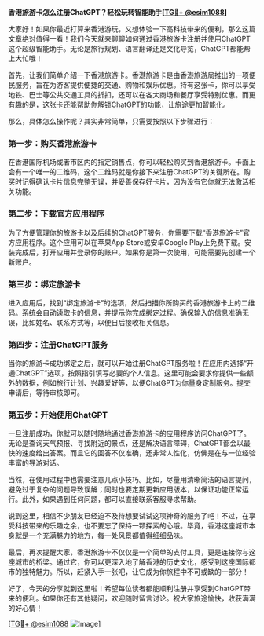 **香港旅游卡怎么注册ChatGPT？轻松玩转智能助手[[TG💪+ @esim1088](https://t.me/s/esim1088)]**

大家好！如果你最近打算来香港游玩，又想体验一下高科技带来的便利，那么这篇文章绝对值得一看！我们今天就来聊聊如何通过香港旅游卡注册并使用ChatGPT这个超级智能助手。无论是旅行规划、语言翻译还是文化导览，ChatGPT都能帮上大忙哦！

首先，让我们简单介绍一下香港旅游卡。香港旅游卡是由香港旅游局推出的一项便民服务，旨在为游客提供便捷的交通、购物和娱乐优惠。持有这张卡，你可以享受地铁、巴士等公共交通工具的折扣，还可以在各大商场和餐厅享受特别优惠。而更有趣的是，这张卡还能帮助你解锁ChatGPT的功能，让旅途更加智能化。

那么，具体怎么操作呢？其实非常简单，只需要按照以下步骤进行：

### 第一步：购买香港旅游卡

在香港国际机场或者市区内的指定销售点，你可以轻松购买到香港旅游卡。卡面上会有一个唯一的二维码，这个二维码就是你接下来注册ChatGPT的关键所在。购买时记得确认卡片信息完整无误，并妥善保存好卡片，因为没有它你就无法激活相关功能。

### 第二步：下载官方应用程序

为了方便管理你的旅游卡以及后续的ChatGPT服务，你需要下载“香港旅游卡”官方应用程序。这个应用可以在苹果App Store或安卓Google Play上免费下载。安装完成后，打开应用并登录你的账户。如果你是第一次使用，可能需要先创建一个新账户。

### 第三步：绑定旅游卡

进入应用后，找到“绑定旅游卡”的选项，然后扫描你所购买的香港旅游卡上的二维码。系统会自动读取卡的信息，并提示你完成绑定过程。确保输入的信息准确无误，比如姓名、联系方式等，以便日后接收相关信息。

### 第四步：注册ChatGPT服务

当你的旅游卡成功绑定之后，就可以开始注册ChatGPT服务啦！在应用内选择“开通ChatGPT”选项，按照指引填写必要的个人信息。这里可能会要求你提供一些额外的数据，例如旅行计划、兴趣爱好等，以便ChatGPT为你量身定制服务。提交申请后，等待审核即可。

### 第五步：开始使用ChatGPT

一旦注册成功，你就可以随时随地通过香港旅游卡的应用程序访问ChatGPT了。无论是查询天气预报、寻找附近的景点，还是解决语言障碍，ChatGPT都会以最快的速度给出答案。而且它的回答不仅准确，还非常人性化，仿佛是在与一位经验丰富的导游对话。

当然，在使用过程中也需要注意几点小技巧。比如，尽量用清晰简洁的语言提问，避免过于复杂的问题导致误解；同时也要定期更新应用版本，以保证功能正常运行。此外，如果遇到任何问题，都可以直接联系客服寻求帮助。

说到这里，相信不少朋友已经迫不及待想要试试这项神奇的服务了吧！不过，在享受科技带来的乐趣之余，也不要忘了保持一颗探索的心哦。毕竟，香港这座城市本身就是一个充满魅力的地方，每一处风景都值得细细品味。

最后，再次提醒大家，香港旅游卡不仅仅是一个简单的支付工具，更是连接你与这座城市的桥梁。通过它，你可以更深入地了解香港的历史文化，感受到这座国际都市的独特魅力。所以，赶紧入手一张吧，让它成为你旅程中不可或缺的一部分！

好了，今天的分享就到这里啦！希望每位读者都能顺利注册并享受到ChatGPT带来的便利。如果你还有其他疑问，欢迎随时留言讨论。祝大家旅途愉快，收获满满的好心情！

[[TG💪+ @esim1088](https://t.me/s/esim1088) ![Image](https://i.postimg.cc/4NQfJmqS/Snipaste-2025-05-13-00-14-12.png)]
